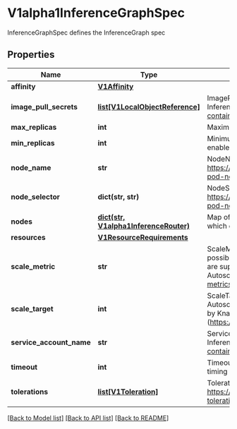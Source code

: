 # V1alpha1InferenceGraphSpec

InferenceGraphSpec defines the InferenceGraph spec
## Properties
Name | Type | Description | Notes
------------ | ------------- | ------------- | -------------
**affinity** | [**V1Affinity**](https://github.com/kubernetes-client/python/blob/master/kubernetes/docs/V1Affinity.md) |  | [optional] 
**image_pull_secrets** | [**list[V1LocalObjectReference]**](https://github.com/kubernetes-client/python/blob/master/kubernetes/docs/V1LocalObjectReference.md) | ImagePullSecrets specifies the image pull secrets for the InferenceGraph. https://kubernetes.io/docs/tasks/configure-pod-container/pull-image-private-registry/ | [optional] 
**max_replicas** | **int** | Maximum number of replicas for autoscaling. | [optional] 
**min_replicas** | **int** | Minimum number of replicas, defaults to 1 but can be set to 0 to enable scale-to-zero. | [optional] 
**node_name** | **str** | NodeName specifies the node name for the InferenceGraph. https://kubernetes.io/docs/concepts/scheduling-eviction/assign-pod-node/ | [optional] 
**node_selector** | **dict(str, str)** | NodeSelector specifies the node selector for the InferenceGraph. https://kubernetes.io/docs/concepts/scheduling-eviction/assign-pod-node/ | [optional] 
**nodes** | [**dict(str, V1alpha1InferenceRouter)**](V1alpha1InferenceRouter.md) | Map of InferenceGraph router nodes Each node defines the router which can be different routing types | 
**resources** | [**V1ResourceRequirements**](https://github.com/kubernetes-client/python/blob/master/kubernetes/docs/V1ResourceRequirements.md) |  | [optional] 
**scale_metric** | **str** | ScaleMetric defines the scaling metric type watched by autoscaler possible values are concurrency, rps, cpu, memory. concurrency, rps are supported via Knative Pod Autoscaler(https://knative.dev/docs/serving/autoscaling/autoscaling-metrics). | [optional] 
**scale_target** | **int** | ScaleTarget specifies the integer target value of the metric type the Autoscaler watches for. concurrency and rps targets are supported by Knative Pod Autoscaler (https://knative.dev/docs/serving/autoscaling/autoscaling-targets/). | [optional] 
**service_account_name** | **str** | ServiceAccountName specifies the service account name for the InferenceGraph. https://kubernetes.io/docs/tasks/configure-pod-container/configure-service-account/ | [optional] 
**timeout** | **int** | TimeoutSeconds specifies the number of seconds to wait before timing out a request to the component. | [optional] 
**tolerations** | [**list[V1Toleration]**](https://github.com/kubernetes-client/python/blob/master/kubernetes/docs/V1Toleration.md) | Toleration specifies the toleration for the InferenceGraph. https://kubernetes.io/docs/concepts/scheduling-eviction/taint-and-toleration/ | [optional] 

[[Back to Model list]](../README.md#documentation-for-models) [[Back to API list]](../README.md#documentation-for-api-endpoints) [[Back to README]](../README.md)


